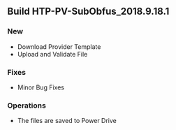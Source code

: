 ## Build HTP-PV-SubObfus_2018.9.18.1

### New
- Download Provider Template
- Upload and Validate File

### Fixes
- Minor Bug Fixes

### Operations
- The files are saved to Power Drive
